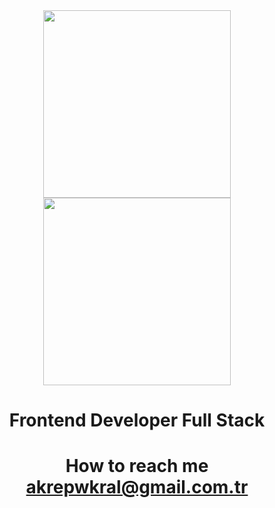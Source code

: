 <div align="center">
<img src="https://raw.githubusercontent.com/thomasync/thomasync/main/headergitdark.gif#gh-dark-mode-only" align="center" height="300" />
<img src="https://raw.githubusercontent.com/thomasync/thomasync/main/headergitlight.gif#gh-light-mode-only" align="center" height="300" />
</div>  


# <div align="center">Frontend Developer Full Stack </div>  

  

 
  
# <div align="center"> How to reach me [akrepwkral@gmail.com.tr](mailto:akrepwkral@gmail.com.tr)  </div>  

 
   
  
 
